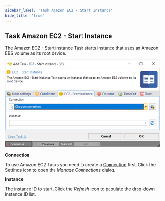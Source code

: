 ```yaml
---
sidebar_label: 'Task Amazon EC2 - Start Instance'
hide_title: 'true'
---
```


## Task Amazon EC2 - Start Instance

The Amazon EC2 - Start instance Task starts instance that uses an Amazon EBS volume as its root device.

![](../../../../../static/img/taskamazonec2startinstance.png)

**Connection**

To use Amazon EC2 Tasks you need to create a [Connection](../../global-connections) first. Click the Settings icon to open the *Manage Connections* dialog.
 
**Instance**

The instance ID to start. Click the *Refresh* icon to populate the drop-down instance ID list.